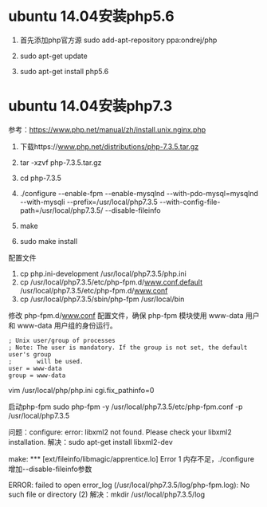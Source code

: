 # ubuntu 14.04安装php5.6

1. 首先添加php官方源
sudo add-apt-repository ppa:ondrej/php

1. sudo apt-get update

1. sudo apt-get install php5.6

# ubuntu 14.04安装php7.3

参考：https://www.php.net/manual/zh/install.unix.nginx.php

1. 下载https://www.php.net/distributions/php-7.3.5.tar.gz
1. tar -xzvf php-7.3.5.tar.gz
1. cd php-7.3.5
1. ./configure --enable-fpm --enable-mysqlnd --with-pdo-mysql=mysqlnd --with-mysqli --prefix=/usr/local/php7.3.5 --with-config-file-path=/usr/local/php7.3.5/ --disable-fileinfo


1. make
1. sudo make install

配置文件
1. cp php.ini-development /usr/local/php7.3.5/php.ini
1. cp /usr/local/php7.3.5/etc/php-fpm.d/www.conf.default /usr/local/php7.3.5/etc/php-fpm.d/www.conf
1. cp /usr/local/php7.3.5/sbin/php-fpm /usr/local/bin

修改 php-fpm.d/www.conf 配置文件，确保 php-fpm 模块使用 www-data 用户和 www-data 用户组的身份运行。
```
; Unix user/group of processes
; Note: The user is mandatory. If the group is not set, the default user's group
;       will be used.
user = www-data
group = www-data
```


vim /usr/local/php/php.ini
cgi.fix_pathinfo=0

启动php-fpm
sudo php-fpm -y /usr/local/php7.3.5/etc/php-fpm.conf -p /usr/local/php7.3.5



问题：configure: error: libxml2 not found. Please check your libxml2 installation.
解决：sudo apt-get install libxml2-dev

make: *** [ext/fileinfo/libmagic/apprentice.lo] Error 1
内存不足，./configure 增加--disable-fileinfo参数

ERROR: failed to open error_log (/usr/local/php7.3.5/log/php-fpm.log): No such file or directory (2)
解决：mkdir /usr/local/php7.3.5/log
